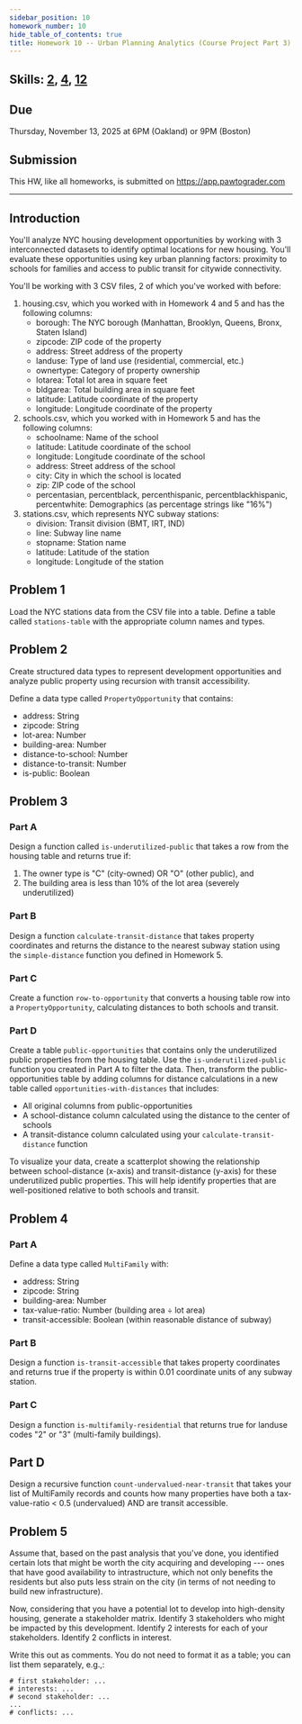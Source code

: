 ```yaml
---
sidebar_position: 10
homework_number: 10
hide_table_of_contents: true
title: Homework 10 -- Urban Planning Analytics (Course Project Part 3)
---
```


## Skills: [2](</skills/#(2)>), [4](</skills/#(4)>), [12](</skills/#(12)>)

## Due

Thursday, November 13, 2025 at 6PM (Oakland) or 9PM (Boston)

## Submission

This HW, like all homeworks, is submitted on https://app.pawtograder.com

______________________________________________________________________

## Introduction

You'll analyze NYC housing development opportunities by working with 3 interconnected datasets to identify optimal locations for new housing. You'll evaluate these opportunities using key urban planning factors: proximity to schools for families and access to public transit for citywide connectivity.

You'll be working with 3 CSV files, 2 of which you've worked with before:

1. housing.csv, which you worked with in Homework 4 and 5 and has the following columns:
   - borough: The NYC borough (Manhattan, Brooklyn, Queens, Bronx, Staten Island)
   - zipcode: ZIP code of the property
   - address: Street address of the property
   - landuse: Type of land use (residential, commercial, etc.)
   - ownertype: Category of property ownership
   - lotarea: Total lot area in square feet
   - bldgarea: Total building area in square feet
   - latitude: Latitude coordinate of the property
   - longitude: Longitude coordinate of the property
2. schools.csv, which you worked with in Homework 5 and has the following columns:
   - schoolname: Name of the school
   - latitude: Latitude coordinate of the school
   - longitude: Longitude coordinate of the school
   - address: Street address of the school
   - city: City in which the school is located
   - zip: ZIP code of the school
   - percentasian, percentblack, percenthispanic, percentblackhispanic, percentwhite: Demographics (as percentage strings like "16%")
3. stations.csv, which represents NYC subway stations:
   - division: Transit division (BMT, IRT, IND)
   - line: Subway line name
   - stopname: Station name
   - latitude: Latitude of the station
   - longitude: Longitude of the station

## Problem 1

Load the NYC stations data from the CSV file into a table. Define a table called `stations-table` with the appropriate column names and types.

## Problem 2

Create structured data types to represent development opportunities and analyze public property using recursion with transit accessibility.

Define a data type called `PropertyOpportunity` that contains:

- address: String
- zipcode: String
- lot-area: Number
- building-area: Number
- distance-to-school: Number
- distance-to-transit: Number
- is-public: Boolean

## Problem 3

### Part A

Design a function called `is-underutilized-public` that takes a row from the housing table and returns true if:

1. The owner type is "C" (city-owned) OR "O" (other public), and
2. The building area is less than 10% of the lot area (severely underutilized)

### Part B

Design a function `calculate-transit-distance` that takes property coordinates and returns the distance to the nearest subway station using the `simple-distance` function you defined in Homework 5.

### Part C

Create a function `row-to-opportunity` that converts a housing table row into a `PropertyOpportunity`, calculating distances to both schools and transit.

### Part D

Create a table `public-opportunities` that contains only the underutilized public properties from the housing table. Use the `is-underutilized-public` function you created in Part A to filter the data. Then, transform the public-opportunities table by adding columns for distance calculations in a new table called `opportunities-with-distances` that includes:

- All original columns from public-opportunities
- A school-distance column calculated using the distance to the center of schools
- A transit-distance column calculated using your `calculate-transit-distance` function

To visualize your data, create a scatterplot showing the relationship between school-distance (x-axis) and transit-distance (y-axis) for these underutilized public properties. This will help identify properties that are well-positioned relative to both schools and transit.

## Problem 4

### Part A

Define a data type called `MultiFamily` with:

- address: String
- zipcode: String
- building-area: Number
- tax-value-ratio: Number (building area ÷ lot area)
- transit-accessible: Boolean (within reasonable distance of subway)

### Part B

Design a function `is-transit-accessible` that takes property coordinates and returns true if the property is within 0.01 coordinate units of any subway station.

### Part C

Design a function `is-multifamily-residential` that returns true for landuse codes "2" or "3" (multi-family buildings).

## Part D

Design a recursive function `count-undervalued-near-transit` that takes your list of MultiFamily records and counts how many properties have both a tax-value-ratio < 0.5 (undervalued) AND are transit accessible.

## Problem 5

Assume that, based on the past analysis that you've done, you identified certain lots that might be worth the city acquiring and developing --- ones that have good availability to intrastructure, which not only benefits the residents but also puts less strain on the city (in terms of not needing to build new infrastructure).

Now, considering that you have a potential lot to develop into high-density housing, generate a stakeholder matrix. Identify 3 stakeholders who might be impacted by this development. Identify 2 interests for each of your stakeholders. Identify 2 conflicts in interest.

Write this out as comments. You do not need to format it as a table; you can list them separately, e.g.,:

```
# first stakeholder: ...
# interests: ...
# second stakeholder: ...
...
# conflicts: ...
```
